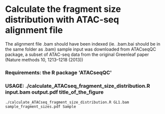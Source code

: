 # Calculate the fragment size distribution with ATAC-seq alignment file
 The alignment file .bam should have been indexed (ie. .bam.bai should be in the same folder as .bam)
 sample input was downloaded from ATACseqQC package, a subset of ATAC-seq data from the original Greenleaf paper (Nature methods 10, 1213–1218 (2013))

### Requirements: the R package 'ATACseqQC'

### USAGE:    ./calculate_ATACseq_fragment_size_distribution.R input.bam output.pdf title_of_the_figure
```
./calculate_ATACseq_fragment_size_distribution.R GL1.bam sample_fragment_sizes.pdf Sample
```
